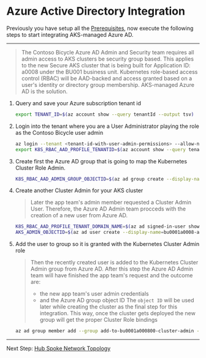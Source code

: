 # Azure Active Directory Integration

Previously you have setup all the [Prerequisites](./01-prerequisites),
now execute the following steps to start integrating AKS-managed Azure AD.

---
> The Contoso Bicycle Azure AD Admin and Security team requires all admin access to
> AKS clusters be security group based. This applies to the new Secure AKS cluster
> that is being built for Application ID: a0008 under the BU001 business unit.
> Kubernetes role-based access control (RBAC) will be AAD-backed and access granted
> based on a user's identity or directory group membership. AKS-managed Azure AD
> is the solution.

1. Query and save your Azure subscription tenant id

   ```bash
   export TENANT_ID=$(az account show --query tenantId --output tsv)
   ```

1. Login into the tenant where you are a User Administrator playing the role as the
   Contoso Bicycle user admin

   ```bash
   az login --tenant <tenant-id-with-user-admin-permissions> --allow-no-subscriptions
   export K8S_RBAC_AAD_PROFILE_TENANTID=$(az account show --query tenantId --output tsv)
   ```

1. Create first the Azure AD group that is going to map the Kubernetes Cluster Role Admin.

   ```bash
   K8S_RBAC_AAD_ADMIN_GROUP_OBJECTID=$(az ad group create --display-name add-to-bu0001a000800-cluster-admin --mail-nickname add-to-bu0001a000800-cluster-admin --query objectId -o tsv)
   ```

1. Create another Cluster Admin for your AKS cluster

   > Later the app team's admin member requested a Cluster Admin User. Therefore,
   > the Azure AD Admin team procceds with the creation of a new user from Azure AD.

   ```bash
   K8S_RBAC_AAD_PROFILE_TENANT_DOMAIN_NAME=$(az ad signed-in-user show --query 'userPrincipalName' | cut -d '@' -f 2 | sed 's/\"//')
   AKS_ADMIN_OBJECTID=$(az ad user create --display-name=bu0001a0008-admin --user-principal-name bu0001a0008-admin@${K8S_RBAC_AAD_PROFILE_TENANT_DOMAIN_NAME} --force-change-password-next-login --password bu0001a0008Admin --query objectId -o tsv)
   ```

1. Add the user to group so it is granted with the Kubernetes Cluster Admin role

   > Then the recently created user is added to the Kubernetes Cluster Admin group from Azure AD.
   > After this step the Azure AD Admin team will have finished the app team's request and
   > the outcome are:
   > * the new app team's user admin credentials
   > * and the Azure AD group object ID
   > The `object ID` will be used later while creating the cluster as the final step for this integration.
   > This way, once the cluster gets deployed the new group will get the proper Cluster Role bindings

   ```bash
   az ad group member add --group add-to-bu0001a000800-cluster-admin --member-id $AKS_ADMIN_OBJECTID
   ```
---
Next Step: [Hub Spoke Network Topology](./03-networking.md)
